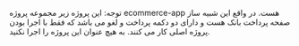 توجه: این پروژه زیر مجموعه پروژه ecommerce-app هست. در واقع این شبیه ساز صفحه پرداخت بانک هست و دارای دو دکمه پرداخت و لغو می باشد که فقط با اجرا بودن پروژه اصلی کار می کنند. به هیچ عنوان این پروژه را اجرا نکنید.
